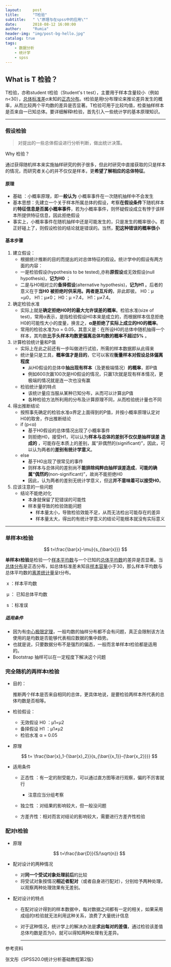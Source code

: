 ```yaml
---
layout:     post
title:      "T检验"
subtitle:   " \"原理与在spss中的应用\""
date:       2018-08-12 16:00:00
author:     "Rumia"
header-img: "img/post-bg-hello.jpg"
catalog: true
tags:
    - 数据分析
    - 统计学
    - spss
---
```


## What is T 检验？

T检验，亦称student t检验（Student's t test），主要用于样本含量较小（例如n<30），[总体标准差](https://baike.baidu.com/item/%E6%80%BB%E4%BD%93%E6%A0%87%E5%87%86%E5%B7%AE)σ未知的[正态分布](https://baike.baidu.com/item/%E6%AD%A3%E6%80%81%E5%88%86%E5%B8%83)。t检验是用t分布理论来推论差异发生的概率，从而比较两个平均数的差异是否显著。T检验可用于比较均值，检查抽样样本是否来自一已知总体。要详细解释t检验，首先引入一些统计学的基本原理知识。

---------------------------------------------------------------------------------------

### 假设检验

> 对提出的一些总体假设进行分析判断，做出统计决策。

Why 检验？

  通过获得随机样本来实施抽样研究的例子很多，但此时研究中直接获取的只是样本的情况，而研究者关心的并不仅仅是样本，更**希望了解相应的总体特征**。

#### 原理

- 基础 ：小概率原理，即一**般认为** 小概率事件在一次随机抽样中不会发生
- 基本思想：先建立一个关于样本所属总体的假设，考察**在假设条件**下随机样本的**特征信息是否属小概率事件**，若为小概率事件，则怀疑假设成立有悖于该样本所提供特征信息，因此拒绝假设
- 事实上，小概率事件在随机抽样中还是可能发生的，只是发生的概率很小。若正好碰上了，则假设检验的结论就是错误的。当然，**犯这种错误的概率很小**

#### 基本步骤

1. 建立假设：
   - 根据统计推断的目的而提出的对总体特征的假设。统计学中的假设有两方面的内容：
   - 一是检验假设(hypothesis to be tested),亦称**原假设**或无效假设(null hypothesis)，**记为H0** ；
   - 二是与H0相对立的**备择假设**(alternative hypothesis)，**记为H1** 。后者的意义在于**当H0 被拒绝时供采用。两者是互斥的**，非此即彼。
   	 H0：μ =μ0，    	 H1：μ≠0；
   	 H0：μ =7.4，	 	H1：μ≠7.4。 
2. 确定检验水准
   - 实际上就是**确定拒绝H0时的最大允许误差的概率**。检验水准(size of test)，常用α表示，是指检验假设H0本来是成立的，而根据样本信息拒绝H0的可能性大小的度量，换言之，**α是拒绝了实际上成立的H0的概率**。
   - 常用的检验水准为α = 0.05，其意义是：在所设H0的总体中随机抽得一个样本，其均数**比手头样本均数更偏离总体均数的概率不超过5%** 。
3. 计算检验统计量和P值
   - 实际上在此之前还有一步叫做进行试验，所需的样本数据即从此得来
   - 统计量只是工具，**概率值才是目的**，它可以客观**衡量样本对假设总体偏离程度**
     - 从H0假设的总体中**抽出现有样本**（及更极端情况）**的概率**，即P值
     - 例如600次赢100次是H0假设的情况，只赢1次就是现有样本情况，更极端的情况就是连一次也没有赢
   - 检验统计量的特点
     - 该统计量应当服从某种已知分布，从而可以计算出P值
     - 各种检验方法所利用的分布及计算原理不同，从而检验统计量也不同
4. 得出推断结论
   - 按照事先确定的检验水准α界定上面得到的P值，并按小概率原理认定对H0的取舍，作出推断结论
   - if (p<α)
     - 基于H0假设的总体情况出现了小概率事件
     - 则拒绝H0，接受H1，可以认为**样本与总体的差别不仅仅是抽样误差** **造成的** ，可能存在本质上的差别，属“非偶然的(significant)”，因此，可以认为两者的**差别有统计学意义**。
   - else
     - 基于H0出现了很常见的事件
     - 则样本与总体间的差别尚不**能排除纯粹由抽样误差造成**，**可能的确属“偶然的**(non-significant)”，故尚不能拒绝H0
     - 因此，认为两者的差别无统计学意义，但这**并不意味着可以接受H0**。
5. 应该注意的一些问题
   - 结论不能绝对化
     - 本身就保留了犯错误的可能性
     - 样本量导致的检验效能问题
       - 样本量太小，导致检验效能不足，从而无法检出可能存在的差异
       - 样本量太大，得出的有统计学意义的结论可能根本就没有实际意义

------------------------------------------------------

### 单样本t检验

$$
t=\frac{\bar{x}-\mu}{s_{\bar{x}}}
$$

**单样本t检验**是检验一个[样本平均数](https://baike.baidu.com/item/%E6%A0%B7%E6%9C%AC%E5%B9%B3%E5%9D%87%E6%95%B0)与一个已知的[总体平均数](https://baike.baidu.com/item/%E6%80%BB%E4%BD%93%E5%B9%B3%E5%9D%87%E6%95%B0)的差异是否显著。当[总体分布](https://baike.baidu.com/item/%E6%80%BB%E4%BD%93%E5%88%86%E5%B8%83)是正态分布，如总体标准差未知且[样本容量](https://baike.baidu.com/item/%E6%A0%B7%E6%9C%AC%E5%AE%B9%E9%87%8F)小于30，那么样本平均数与总体平均数的[离差](https://baike.baidu.com/item/%E7%A6%BB%E5%B7%AE)[统计量](https://baike.baidu.com/item/%E7%BB%9F%E8%AE%A1%E9%87%8F)呈t分布。

​	x ：样本平均数

​	μ ： 已知总体平均数

​	s ：标准误

##### 适用条件

- 因为有[中心极限定理](https://baike.baidu.com/item/%E4%B8%AD%E5%BF%83%E6%9E%81%E9%99%90%E5%AE%9A%E7%90%86/829451?fr=aladdin)，一般均数的抽样分布都不会有问题，真正会限制该方法使用的是均数是否能够代表相应数据的集中趋势。
- 也就是说，只要数据分布不是强烈的偏态，一般而言单样本t检验都是适用的。
- Bootstrap 抽样可以在一定程度下解决这个问题

### 完全随机的两样本t检验

- 目的：

  推断两个样本是否来自相同的总体，更具体地说，是要检验两样本所代表的总体均数是否相等。

- 检验假设：

  - 无效假设 H0 ：μ1=μ2
  - 备择假设 H1 ：μ1≠μ2
  - 检验水准 α  = 0.05

- 原理


  $$
  t= \frac{\bar{x}_1-{\bar{x}_2}}{s_{\bar{{x_1}}-{\bar{x_2}}}}
  $$

- 适用条件

  - 正态性 ：有一定的耐受能力，可以通过直方图等进行观察，偏的不厉害就行

    - 注意应当分组考察

  - 独立性 ：对结果的影响较大，但一般没问题

  - 方差齐性：相对而言对结论的影响较大，需要进行方差齐性检验


### 配对t检验

- 原理

  
  $$
  t=\frac{\bar{D}}{S/\sqrt{n}}
  $$

- 配对设计的两种情况

  - 对**同一个受试对象处理前后**的比较
  - 将受试对象按情况**相近者配对**（或者自身进行配对），分别给予两种处理，以观察两种处理效果有无差别。

- 配对设计的特点

  - 在配对设计得到的样本数据中，每对数据之间都有一定的相关，如果采用成组的t检验就无法利用这种关系，浪费了大量统计信息

  - 对于这种情况，统计学上的解决办法是**求出每对的差值**，通过检验该差值总体均数是否为0，就可以得知两种处理有无差异。

    -------------------------------------------------------------------------

   

参考资料

张文彤《SPSS20.0统计分析基础教程第2版》
